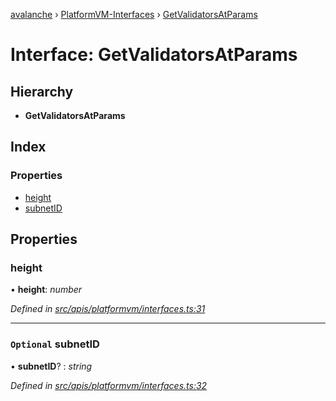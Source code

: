 [avalanche](../README.md) › [PlatformVM-Interfaces](../modules/platformvm_interfaces.md) › [GetValidatorsAtParams](platformvm_interfaces.getvalidatorsatparams.md)

# Interface: GetValidatorsAtParams

## Hierarchy

* **GetValidatorsAtParams**

## Index

### Properties

* [height](platformvm_interfaces.getvalidatorsatparams.md#height)
* [subnetID](platformvm_interfaces.getvalidatorsatparams.md#optional-subnetid)

## Properties

###  height

• **height**: *number*

*Defined in [src/apis/platformvm/interfaces.ts:31](https://github.com/ava-labs/avalanchejs/blob/8c220c6/src/apis/platformvm/interfaces.ts#L31)*

___

### `Optional` subnetID

• **subnetID**? : *string*

*Defined in [src/apis/platformvm/interfaces.ts:32](https://github.com/ava-labs/avalanchejs/blob/8c220c6/src/apis/platformvm/interfaces.ts#L32)*
